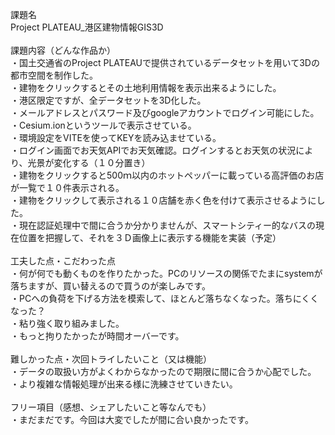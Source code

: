 課題名<BR>
Project PLATEAU_港区建物情報GIS3D<BR>
<BR>
課題内容（どんな作品か）<BR>
・国土交通省のProject PLATEAUで提供されているデータセットを用いて3Dの都市空間を制作した。<BR>
・建物をクリックするとその土地利用情報を表示出来るようにした。<BR>
・港区限定ですが、全データセットを3D化した。<BR>
・メールアドレスとパスワード及びgoogleアカウントでログイン可能にした。<BR>
・Cesium.ionというツールで表示させている。<BR>
・環境設定をVITEを使ってKEYを読み込ませている。<BR>
・ログイン画面でお天気APIでお天気確認。ログインするとお天気の状況により、光景が変化する（１０分置き）<BR>
・建物をクリックすると500ｍ以内のホットペッパーに載っている高評価のお店が一覧で１０件表示される。<BR>
・建物をクリックして表示される１０店舗を赤く色を付けて表示させるようにした。<BR>
・現在認証処理中で間に合うか分かりませんが、スマートシティー的なバスの現在位置を把握して、それを３Ｄ画像上に表示する機能を実装（予定）<BR>
<BR>
工夫した点・こだわった点<BR>
・何が何でも動くものを作りたかった。PCのリソースの関係でたまにsystemが落ちますが、買い替えるので買うのが楽しみです。<BR>
・PCへの負荷を下げる方法を模索して、ほとんど落ちなくなった。落ちにくくなった？<BR>
・粘り強く取り組みました。<BR>
・もっと拘りたかったが時間オーバーです。<BR>
<BR>
難しかった点・次回トライしたいこと（又は機能）<BR>
・データの取扱い方がよくわからなかったので期限に間に合うか心配でした。<BR>
・より複雑な情報処理が出来る様に洗練させていきたい。<BR>
<BR>
フリー項目（感想、シェアしたいこと等なんでも）<BR>
・まだまだです。今回は大変でしたが間に合い良かったです。
